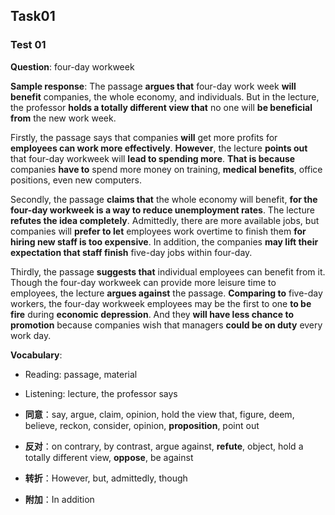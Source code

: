 ## Task01

### Test 01

**Question**: four-day workweek

**Sample response**:
The passage **argues that** four-day work week **will benefit** companies, the whole economy, and individuals. But in the lecture, the professor **holds a totally different view that** no one will **be beneficial from** the new work week.

Firstly, the passage says that companies **will** get more profits for **employees can work more effectively**. **However**, the lecture **points out** that four-day workweek will **lead to spending more**. **That is because** companies **have to** spend more money on training, **medical benefits**, office positions, even new computers.

Secondly, the passage **claims that** the whole economy will benefit, **for the four-day workweek is a way to reduce unemployment rates**. The lecture **refutes the idea completely**. Admittedly, there are more available jobs, but companies will **prefer to let** employees work overtime to finish them **for hiring new staff is too expensive**. In addition, the companies **may lift their expectation that staff finish** five-day jobs within four-day.

Thirdly, the passage **suggests that** individual employees can benefit from it. Though the four-day workweek can provide more leisure time to employees, the lecture **argues against** the passage. **Comparing to** five-day workers, the four-day workweek employees may be the first to one **to be fire** during **economic depression**. And they **will have less chance to promotion** because companies wish that managers **could be on duty** every work day.

**Vocabulary**:
- Reading: passage, material
- Listening: lecture, the professor says

- **同意**：say, argue, claim, opinion, hold the view that, figure, deem, believe, reckon, consider, opinion, **proposition**, point out
- **反对**：on contrary, by contrast, argue against, **refute**, object, hold a totally different view, **oppose**, be against
- **转折**：However, but, admittedly, though
- **附加**：In addition


